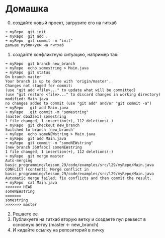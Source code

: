 # Домашка

0. создайте новый проект, загрузите его на гитхаб

```text
➜ myRepo  git init
➜ myRepo  git add .
➜ myRepo  git commit -m "init"
дальше публикуем на гитхаб
```

1. создайте конфликтную ситуацию, например так:

```text
➜ myRepo  git branch new_branch
➜ myRepo  echo somestring > Main.java
➜ myRepo  git status
On branch master
Your branch is up to date with 'origin/master'.
Changes not staged for commit:
(use "git add <file>..." to update what will be committed)
(use "git restore <file>..." to discard changes in working directory)
modified: Main.java
no changes added to commit (use "git add" and/or "git commit -a")
➜ myRepo   git add Main.java
➜ myRepo   git commit -m "somestring"
[master dba22e1] somestring
1 file changed, 1 insertion(+), 112 deletions(-)
➜ myRepo  git checkout new_branch
Switched to branch 'new_branch'
➜ myRepo  echo someNEWstring > Main.java
➜ myRepo  git add Main.java
➜ myRepo  git commit -m "someNEWstring"
[new_branch 360fabc] someNEWstring
1 file changed, 1 insertion(+), 112 deletions(-)
➜ myRepo  git merge master
Auto-merging
basic_programming/lesson_29/code/examples/src/l29/myRepo/Main.java
CONFLICT (content): Merge conflict in
basic_programming/lesson_29/code/examples/src/l29/myRepo/Main.java
Automatic merge failed; fix conflicts and then commit the result.
➜ myRepo  cat Main.java
<<<<<<< HEAD
someNEWstring
=======
somestring
>>>>>>> master
```

2. Решаете ее
3. Публикуете на гитхаб вторую ветку и создаете пул реквест в основную ветку (master <- new_branch)
4. И кидайте ссылку на репозиторий в личку